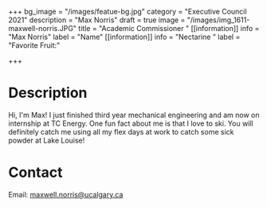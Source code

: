 +++
bg_image = "/images/featue-bg.jpg"
category = "Executive Council 2021"
description = "Max Norris"
draft = true
image = "/images/img_1611-maxwell-norris.JPG"
title = "Academic Commissioner "
[[information]]
info = "Max Norris"
label = "Name"
[[information]]
info = "Nectarine "
label = "Favorite Fruit:"

+++
# Description

Hi, I'm Max! I just finished third year mechanical engineering and am now on internship at TC Energy. One fun fact about me is that I love to ski. You will definitely catch me using all my flex days at work to catch some sick powder at Lake Louise!

# Contact

Email: maxwell.norris@ucalgary.ca